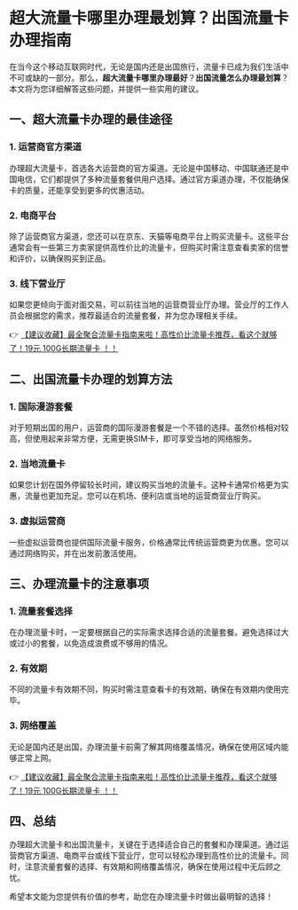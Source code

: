 # 超大流量卡哪里办理最划算？出国流量卡办理指南

在当今这个移动互联网时代，无论是国内还是出国旅行，流量卡已成为我们生活中不可或缺的一部分。那么，**超大流量卡哪里办理最好**？**出国流量怎么办理最划算**？本文将为您详细解答这些问题，并提供一些实用的建议。

## 一、超大流量卡办理的最佳途径

### 1. 运营商官方渠道
办理超大流量卡，首选各大运营商的官方渠道。无论是中国移动、中国联通还是中国电信，它们都提供了多种流量套餐供用户选择。通过官方渠道办理，不仅能确保卡的质量，还能享受到更多的优惠活动。

### 2. 电商平台
除了运营商官方渠道，您还可以在京东、天猫等电商平台上购买流量卡。这些平台通常会有一些第三方卖家提供高性价比的流量卡，但购买时需注意查看卖家的信誉和评价，以确保购买到正品。

### 3. 线下营业厅
如果您更倾向于面对面交易，可以前往当地的运营商营业厅办理。营业厅的工作人员会根据您的需求，推荐最适合的流量套餐，并为您办理相关手续。

👉 [【建议收藏】最全聚合流量卡指南来啦！高性价比流量卡推荐，看这个就够了！19元 100G长期流量卡 ！！](https://bit.ly/Liuliangka)

## 二、出国流量卡办理的划算方法

### 1. 国际漫游套餐
对于短期出国的用户，运营商的国际漫游套餐是一个不错的选择。虽然价格相对较高，但使用起来非常方便，无需更换SIM卡，即可享受当地的网络服务。

### 2. 当地流量卡
如果您计划在国外停留较长时间，建议购买当地的流量卡。这种卡通常价格更为实惠，流量也更加充足。您可以在机场、便利店或当地的运营商营业厅购买。

### 3. 虚拟运营商
一些虚拟运营商也提供国际流量卡服务，价格通常比传统运营商更为优惠。您可以通过网络购买，并在出发前激活使用。

## 三、办理流量卡的注意事项

### 1. 流量套餐选择
在办理流量卡时，一定要根据自己的实际需求选择合适的流量套餐。避免选择过大或过小的套餐，以免造成浪费或不够用的情况。

### 2. 有效期
不同的流量卡有效期不同，购买时需注意查看卡的有效期，确保在有效期内使用完毕。

### 3. 网络覆盖
无论是国内还是出国，办理流量卡前需了解其网络覆盖情况，确保在使用区域内能够正常上网。

👉 [【建议收藏】最全聚合流量卡指南来啦！高性价比流量卡推荐，看这个就够了！19元 100G长期流量卡 ！！](https://bit.ly/Liuliangka)

## 四、总结

办理超大流量卡和出国流量卡，关键在于选择适合自己的套餐和办理渠道。通过运营商官方渠道、电商平台或线下营业厅，您可以轻松办理到高性价比的流量卡。同时，注意流量套餐的选择、有效期和网络覆盖情况，确保在使用过程中无后顾之忧。

希望本文能为您提供有价值的参考，助您在办理流量卡时做出最明智的选择！